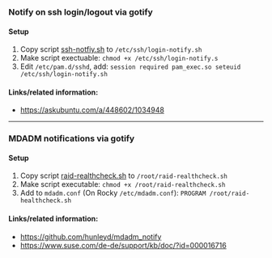 ### Notify on ssh login/logout via gotify

#### Setup
1) Copy script [ssh-notfiy.sh](./scripts/ssh-notify.sh) to `/etc/ssh/login-notify.sh`
2) Make script exectuable: `chmod +x /etc/ssh/login-notify.s`
3) Edit `/etc/pam.d/sshd`, add: `session required pam_exec.so seteuid /etc/ssh/login-notify.sh`

#### Links/related information:
- https://askubuntu.com/a/448602/1034948

---


### MDADM notifications via gotify

#### Setup
1) Copy script [raid-realthcheck.sh](./scripts/raid-realthcheck.sh) to `/root/raid-realthcheck.sh`
2) Make script executable: `chmod +x /root/raid-realthcheck.sh`
3) Add to `mdadm.conf` (On Rocky `/etc/mdadm.conf`): `PROGRAM /root/raid-healthcheck.sh`

#### Links/related information:
- https://github.com/hunleyd/mdadm_notify
- https://www.suse.com/de-de/support/kb/doc/?id=000016716
